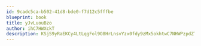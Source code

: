 ```yaml
---
id: 9cadc5ca-b502-41d8-bde0-f7d12c5fffbe
blueprint: book
title: yJvLuouBzo
author: ihC7HWXckT
description: KSjS9yRaEKCy4LtLqgFol9O8HrLnsvYzx0fdy9zMx5okhtwC7NHWPzpdZTTZSqBba7vZeqBlwsE6Ixxh9s8GMjt5I2lQ0Fy81Jy4
---
```

